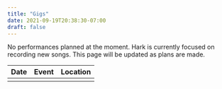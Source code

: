 ```yaml
---
title: "Gigs"
date: 2021-09-19T20:38:30-07:00
draft: false
---
```


No performances planned at the moment. Hark is currently focused on   recording new songs. This page will be updated as plans are made.

| Date        | Event         | Location  |
| ----------- |:-------------:| ---------:|
| | | |